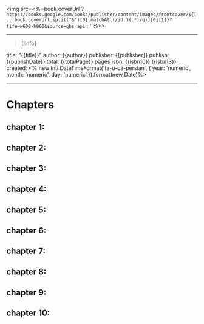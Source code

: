 

<img src=<%=book.coverUrl ? `https://books.google.com/books/publisher/content/images/frontcover/${[...book.coverUrl.split("&")[0].matchAll(/id.?(.*)/g)][0][1]}?fife=w600-h900&source=gbs_api` : ''%>> 



---
> [!info] 
>  
title: "{{title}}"
author: {{author}}
publisher: {{publisher}}
publish: {{publishDate}}
total: {{totalPage}} pages
isbn: {{isbn10}} {{isbn13}}
created: <% new Intl.DateTimeFormat('fa-u-ca-persian', { year: 'numeric', month: 'numeric', day: 'numeric',}).format(new Date)%>

---

# Chapters

## chapter 1:

## chapter 2:

## chapter 3:

## chapter 4:

## chapter 5:

## chapter 6:

## chapter 7:

## chapter 8:

## chapter 9:

## chapter 10:
